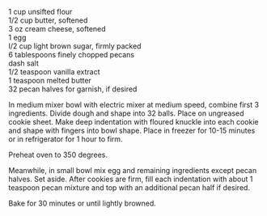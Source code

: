 ---
---

1 cup unsifted flour  
1/2 cup butter, softened  
3 oz cream cheese, softened  
1 egg  
I/2 cup light brown sugar, firmly packed  
6 tablespoons finely chopped pecans  
dash salt  
1/2 teaspoon vanilla extract  
1 teaspoon melted butter  
32 pecan halves for garnish, if desired  

In medium mixer bowl with electric mixer at medium speed, combine first 3 ingredients. Divide 
dough and shape into 32 balls. Place on ungreased cookie sheet. Make deep indentation with 
floured knuckle into each cookie and shape with fingers into bowl shape. Place in freezer for 10-15 
minutes or in refrigerator for 1 hour to firm.

Preheat oven to 350 degrees. 

Meanwhile, in small bowl mix egg and remaining ingredients except pecan halves. Set aside. After cookies are 
firm, fill each indentation with about 1 teaspoon pecan mixture and top with an additional pecan 
half if desired.

Bake for 30 minutes or until lightly browned.
